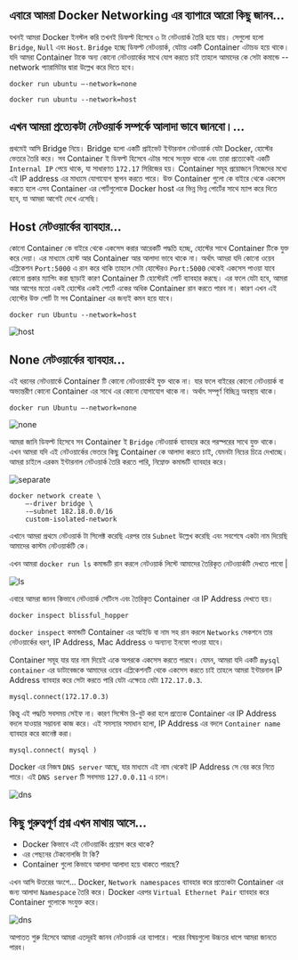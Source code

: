 এবারে আমরা Docker Networking এর ব্যাপারে আরো কিছু জানব...
---

যখনই আমরা Docker ইনস্টল করি তখনই ডিফল্ট হিসেবে ৩ টা নেটওয়ার্ক তৈরি হয়ে যায়। সেগুলো হলো ```Bridge```, ```Null``` এবং ```Host```. ```Bridge``` হচ্ছে ডিফল্ট নেটওয়ার্ক, যেটায় একটি Container এটাচড হয়ে থাকে। যদি আমরা Container টাকে অন্য কোনো নেটওয়ার্কের সাথে যোগ করতে চাই তাহলে আমাদের কে সেটা কমান্ডে --network প্যারামিটার দ্বারা উল্লেখ করে দিতে হবে।

```docker run ubuntu –-network=none```

```docker run ubuntu --network=host```

এখন আমরা প্রত্যেকটা নেটওয়ার্ক সম্পর্কে আলাদা ভাবে জানবো।...
---
প্রথমেই আসি Bridge নিয়ে। Bridge হলো একটি প্রাইভেট ইন্টারনাল নেটওয়ার্ক যেটা Docker, হোস্টের ভেতরে তৈরি করে। সব Container ই ডিফল্ট হিসেবে এটার সাথে সংযুক্ত থাকে এবং তারা প্রত্যেকেই একটি ```Internal IP``` পেয়ে থাকে, যা সাধারণত ```172.17``` সিরিজের হয়। Container সমূহ প্রয়োজনে নিজেদের মধ্যে এই IP address এর মাধ্যমে যোগাযোগ স্থাপন করতে পারে। উক্ত Container গুলো কে বাইরে থেকে একসেস করতে হলে এসব Container এর পোর্টগুলোকে Docker host এর ভিন্ন ভিন্ন পোর্টের সাথে ম্যাপ করে দিতে হবে, যা আমরা আগেই দেখে এসেছি।

Host নেটওয়ার্কের ব্যাবহার... 
---
কোনো Container কে বাইরে থেকে একসেস করার আরেকটি পদ্ধতি হচ্ছে, হোস্টের সাথে Container টিকে যুক্ত করে দেয়া। এর মাধ্যমে হোস্ট আর Container আর আলাদা ভাবে থাকে না। অর্থাৎ আমরা যদি কোনো ওয়েব এপ্লিকেশন ```Port:5000``` এ রান করে থাকি তাহলে সেটা হোস্টেরও ```Port:5000``` থেকেই একসেস পাওয়া যাবে কোনো প্রকার ম্যাপিং করা ছাড়াই কারণ Container টি হোস্টেরই পোর্ট ব্যাবহার করছে। এর ফলে যেটা হবে, আমরা আর আগের মতো একই হোস্টের একই পোর্টে একের অধিক Container রান করতে পারব না। কারণ এখন এই হোস্টের উক্ত পোর্ট টা সব Container এর জন্যই কমন হয়ে যাবে।

```docker run Ubuntu --network=host```

![host](/Docker-networking/host.png)

None নেটওয়ার্কের ব্যাবহার...
--- 
এই ধরনের নেটওয়ার্কে Container টি কোনো নেটওয়ার্কেই যুক্ত থাকে না। যার ফলে বাইরের কোনো নেটওয়ার্ক বা অভ্যন্তরীণ কোনো Container এর সাথে এর কোনো যোগাযোগ থাকে না। অর্থাৎ সম্পূর্ণ বিচ্ছিন্ন অবস্থায় থাকে।

```docker run Ubuntu –-network=none```

![none](/Docker-networking/none.png)

আমরা জানি ডিফল্ট হিসেবে সব Container ই ```Bridge``` নেটওয়ার্ক ব্যাবহার করে পরস্পরের সাথে যুক্ত থাকে। এখন আমরা যদি এই নেটওয়ার্কের ভেতরে কিছু Container কে আলাদা করতে চাই, যেমনটা নিচের চিত্রে দেখাচ্ছে। আমরা চাইলে এরকম ইন্টারনাল নেটওয়ার্ক তৈরি করতে পারি, নিম্নোক্ত কমান্ডটি ব্যাবহার করে।

![separate](/Docker-networking/separate.png)

```
docker network create \
    –-driver bridge \
    -–subnet 182.18.0.0/16
    custom-isolated-network
```

এখানে আমরা প্রথমে নেটওয়ার্ক টা সিলেক্ট করেছি এরপর তার ```Subnet``` উল্লেখ করেছি এবং সবশেষে একটা নাম দিয়েছি আমাদের কাস্টম নেটওয়ার্কটি কে।

এখন আমরা ```docker run ls``` কমান্ডটি রান করলে নেটওয়ার্ক লিস্টে আমাদের তৈরিকৃত নেটওয়ার্কটি দেখতে পাবো |

![ls](/Docker-networking/ls.png)

এবারে আমরা জানব কিভাবে নেটওয়ার্ক সেটিংস এবং তৈরিকৃত Container এর IP Address দেখতে হয়।

```docker inspect blissful_hopper```

```docker inspect``` কমান্ডটি Container এর আইডি বা নাম সহ রান করলে ```Networks``` সেকশনে তার নেটওয়ার্কের ধরণ, IP Address, Mac Address ও অন্যান্য ইনফো পাওয়া যাবে। 

Container সমূহ যার যার নাম দিয়েই একে অপরকে একসেস করতে পারবে। যেমন, আমরা যদি একটি ```mysql container``` এর ডাটাবেজকে আমাদের ওয়েব এপ্লিকেশনটি থেকে একসেস করতে চাই তাহলে আমরা ইন্টারনাল IP Address ব্যাবহার করে সেটা করতে পারি যেটা এক্ষেত্রে যেটা ```172.17.0.3```.

```mysql.connect(172.17.0.3)```

কিন্তু এই পদ্ধতি সবসময় সেইফ না। কারণ সিস্টেম রি-বুট করা হলে প্রত্যেক Container এর IP Address বদলে যাওয়ার সম্ভাবনা কাজ করে। এই সমস্যার সমাধান হলো, IP Address এর বদলে ```Container name``` ব্যাবহার করে কানেক্ট করা। 

```mysql.connect( mysql )```

Docker এর নিজস্ব ```DNS server``` আছে, যার মাধ্যমে এই নাম থেকেই IP Address সে বের করে নিতে পারে। এই ```DNS server``` টি সবসময় ```127.0.0.11``` এ চলে। 

![dns](/Docker-networking/connect.png)

কিছু গুরুত্বপূর্ণ প্রশ্ন এখন মাথায় আসে...
---
* Docker কিভাবে এই নেটওয়ার্কিং প্রয়োগ করে থাকে?
* এর পেছনের টেকনোলজি টা কি?
* Container গুলো কিভাবে আলাদা আলাদা হয়ে থাকতে পারছে?

এখন আসি উত্তরের অংশে... Docker, ```Network namespaces``` ব্যাবহার করে প্রত্যেকটা Container এর জন্য আলাদা ```Namespace``` তৈরি করে। Docker এরপর ```Virtual Ethernet Pair``` ব্যাবহার করে Container গুলোকে সংযুক্ত করে।

![dns](/Docker-networking/dns.png)

আপাতত শুরু হিসেবে আমরা এতদূরই জানব নেটওয়ার্ক এর ব্যাপারে। পরের বিষয়গুলো উচ্চতর ধাপে আমরা জানতে পারব।